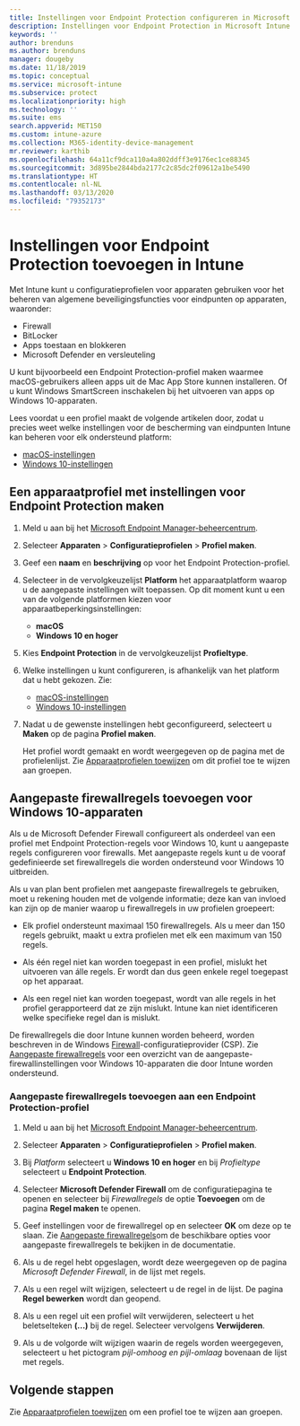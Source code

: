 ```yaml
---
title: Instellingen voor Endpoint Protection configureren in Microsoft Intune - Azure | Microsoft Docs
description: Instellingen voor Endpoint Protection in Microsoft Intune maken wanneer u een profiel voor een macOS- of Windows 10-apparaat maakt.
keywords: ''
author: brenduns
ms.author: brenduns
manager: dougeby
ms.date: 11/18/2019
ms.topic: conceptual
ms.service: microsoft-intune
ms.subservice: protect
ms.localizationpriority: high
ms.technology: ''
ms.suite: ems
search.appverid: MET150
ms.custom: intune-azure
ms.collection: M365-identity-device-management
mr.reviewer: karthib
ms.openlocfilehash: 64a11cf9dca110a4a802ddff3e9176ec1ce88345
ms.sourcegitcommit: 3d895be2844bda2177c2c85dc2f09612a1be5490
ms.translationtype: HT
ms.contentlocale: nl-NL
ms.lasthandoff: 03/13/2020
ms.locfileid: "79352173"
---
```

# <a name="add-endpoint-protection-settings-in-intune"></a>Instellingen voor Endpoint Protection toevoegen in Intune

Met Intune kunt u configuratieprofielen voor apparaten gebruiken voor het beheren van algemene beveiligingsfuncties voor eindpunten op apparaten, waaronder:

- Firewall
- BitLocker
- Apps toestaan en blokkeren
- Microsoft Defender en versleuteling

U kunt bijvoorbeeld een Endpoint Protection-profiel maken waarmee macOS-gebruikers alleen apps uit de Mac App Store kunnen installeren. Of u kunt Windows SmartScreen inschakelen bij het uitvoeren van apps op Windows 10-apparaten.

Lees voordat u een profiel maakt de volgende artikelen door, zodat u precies weet welke instellingen voor de bescherming van eindpunten Intune kan beheren voor elk ondersteund platform:

- [macOS-instellingen](endpoint-protection-macos.md)
- [Windows 10-instellingen](endpoint-protection-windows-10.md)

## <a name="create-a-device-profile-containing-endpoint-protection-settings"></a>Een apparaatprofiel met instellingen voor Endpoint Protection maken

1. Meld u aan bij het [Microsoft Endpoint Manager-beheercentrum](https://go.microsoft.com/fwlink/?linkid=2109431).

2. Selecteer **Apparaten** > **Configuratieprofielen** > **Profiel maken**.

3. Geef een **naam** en **beschrijving** op voor het Endpoint Protection-profiel.

4. Selecteer in de vervolgkeuzelijst **Platform** het apparaatplatform waarop u de aangepaste instellingen wilt toepassen. Op dit moment kunt u een van de volgende platformen kiezen voor apparaatbeperkingsinstellingen:

   - **macOS**
   - **Windows 10 en hoger**

5. Kies **Endpoint Protection** in de vervolgkeuzelijst **Profieltype**.

6. Welke instellingen u kunt configureren, is afhankelijk van het platform dat u hebt gekozen. Zie:

   - [macOS-instellingen](endpoint-protection-macos.md)
   - [Windows 10-instellingen](endpoint-protection-windows-10.md)

7. Nadat u de gewenste instellingen hebt geconfigureerd, selecteert u **Maken** op de pagina **Profiel maken**.

   Het profiel wordt gemaakt en wordt weergegeven op de pagina met de profielenlijst. Zie [Apparaatprofielen toewijzen](../configuration/device-profile-assign.md) om dit profiel toe te wijzen aan groepen.

## <a name="add-custom-firewall-rules-for-windows-10-devices"></a>Aangepaste firewallregels toevoegen voor Windows 10-apparaten

Als u de Microsoft Defender Firewall configureert als onderdeel van een profiel met Endpoint Protection-regels voor Windows 10, kunt u aangepaste regels configureren voor firewalls. Met aangepaste regels kunt u de vooraf gedefinieerde set firewallregels die worden ondersteund voor Windows 10 uitbreiden.

Als u van plan bent profielen met aangepaste firewallregels te gebruiken, moet u rekening houden met de volgende informatie; deze kan van invloed kan zijn op de manier waarop u firewallregels in uw profielen groepeert:

- Elk profiel ondersteunt maximaal 150 firewallregels. Als u meer dan 150 regels gebruikt, maakt u extra profielen met elk een maximum van 150 regels.

- Als één regel niet kan worden toegepast in een profiel, mislukt het uitvoeren van álle regels. Er wordt dan dus geen enkele regel toegepast op het apparaat.

- Als een regel niet kan worden toegepast, wordt van alle regels in het profiel gerapporteerd dat ze zijn mislukt. Intune kan niet identificeren welke specifieke regel dan is mislukt.  

De firewallregels die door Intune kunnen worden beheerd, worden beschreven in de Windows [Firewall]( https://docs.microsoft.com/windows/client-management/mdm/firewall-csp)-configuratieprovider (CSP). Zie [Aangepaste firewallregels](endpoint-protection-windows-10.md#firewall-rules) voor een overzicht van de aangepaste-firewallinstellingen voor Windows 10-apparaten die door Intune worden ondersteund.

### <a name="to-add-custom-firewall-rules-to-an-endpoint-protection-profile"></a>Aangepaste firewallregels toevoegen aan een Endpoint Protection-profiel

1. Meld u aan bij het [Microsoft Endpoint Manager-beheercentrum](https://go.microsoft.com/fwlink/?linkid=2109431).

2. Selecteer **Apparaten** > **Configuratieprofielen** > **Profiel maken**.

3. Bij *Platform* selecteert u **Windows 10 en hoger** en bij *Profieltype* selecteert u **Endpoint Protection**.

4. Selecteer **Microsoft Defender Firewall** om de configuratiepagina te openen en selecteer bij *Firewallregels* de optie **Toevoegen** om de pagina **Regel maken** te openen.

5. Geef instellingen voor de firewallregel op en selecteer **OK** om deze op te slaan. Zie [Aangepaste firewallregels](endpoint-protection-windows-10.md#firewall-rules)om de beschikbare opties voor aangepaste firewallregels te bekijken in de documentatie.

6. Als u de regel hebt opgeslagen, wordt deze weergegeven op de pagina *Microsoft Defender Firewall*, in de lijst met regels.

7. Als u een regel wilt wijzigen, selecteert u de regel in de lijst. De pagina **Regel bewerken** wordt dan geopend.

8. Als u een regel uit een profiel wilt verwijderen, selecteert u het beletselteken **(...)** bij de regel. Selecteer vervolgens **Verwijderen**.

9. Als u de volgorde wilt wijzigen waarin de regels worden weergegeven, selecteert u het pictogram *pijl-omhoog en pijl-omlaag* bovenaan de lijst met regels.

## <a name="next-steps"></a>Volgende stappen

Zie [Apparaatprofielen toewijzen](../configuration/device-profile-assign.md) om een profiel toe te wijzen aan groepen.
